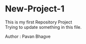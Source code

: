 # New-Project-1
This is my first Repository Project
</br>
Trying to update something in this file.
</hr>
Author  : Pavan Bhagve
